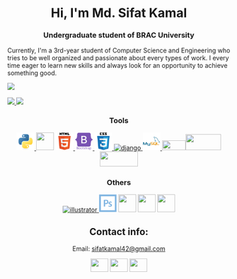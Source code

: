 <h1 align="center">Hi, I'm Md. Sifat Kamal</h1>

<h3 align="center">Undergraduate student of BRAC University</h3>

Currently, I'm a 3rd-year student of Computer Science and Engineering who tries to be well organized and passionate about every types of work. I every time eager to learn new skills and always look for an opportunity to achieve something good.



![](https://komarev.com/ghpvc/?username=your-github-username&color=7f3ace)

<a href="https://github.com/anuraghazra/github-readme-stats">
  <img src="https://github-readme-stats.vercel.app/api?username=sifatkamal&show_icons=true&theme=midnight-purple">
  
  <img src="https://github-readme-stats.vercel.app/api/top-langs/?username=sifatkamal&layout=compact&theme=midnight-purple" width="347">
</a>
  
  
 <h3 align="center"><b>Tools</b></h3> 
  
<p align="center">
<a href="https://www.python.org" target="_blank" rel="noreferrer"> <img src="https://raw.githubusercontent.com/devicons/devicon/master/icons/python/python-original.svg" alt="python" width="40" height="40"/> <a href="https://cdnlogo.com/logo/c_13553.html"><img src="https://cdn.cdnlogo.com/logos/c/76/c.svg" width="40" height="40"></a> <a href="https://www.w3.org/html/" target="_blank" rel="noreferrer"> <img src="https://raw.githubusercontent.com/devicons/devicon/master/icons/html5/html5-original-wordmark.svg" alt="html5" width="40" height="40"/> </a> <a href="https://getbootstrap.com" target="_blan.k" rel="noreferrer"> <img src="https://raw.githubusercontent.com/devicons/devicon/master/icons/bootstrap/bootstrap-plain-wordmark.svg" alt="bootstrap" width="40" height="40"/></a><a href="https://www.w3schools.com/css/" target="_blank" rel="noreferrer"> <img src="https://raw.githubusercontent.com/devicons/devicon/master/icons/css3/css3-original-wordmark.svg" alt="css3" width="40" height="40"/> </a><a href="https://www.djangoproject.com/" target="_blank" rel="noreferrer"> <img src="https://raw.githubusercontent.com/gilbarbara/logos/master/logos/django-icon.svg" alt="django" width="40" height="40"/> </a><a href="https://www.mysql.com/" target="_blank" rel="noreferrer"> <img src="https://raw.githubusercontent.com/devicons/devicon/master/icons/mysql/mysql-original-wordmark.svg" alt="mysql" width="40" height="40"/> </a><a href="https://www.sqlite.org/" target="_blank" rel="noreferrer"></a> <img src="https://upload.wikimedia.org/wikipedia/commons/9/92/LaTeX_logo.svg" width="53.33" height="22.16"><img src="https://upload.wikimedia.org/wikipedia/commons/3/31/NumPy_logo_2020.svg" width="80" height="36"><img src="https://upload.wikimedia.org/wikipedia/commons/e/ed/Pandas_logo.svg" width="85.33" height="34.5"> </a>
  
  
  
  
  
  
  </p>
  
 <h3 align="center">Others</h3> 
 <p align="center">
 <a href="https://www.photoshop.com/en" target="_blank" rel="noreferrer"> <a href="https://www.adobe.com/in/products/illustrator.html" target="_blank" rel="noreferrer"> <img src="https://www.vectorlogo.zone/logos/adobe_illustrator/adobe_illustrator-icon.svg" alt="illustrator" width="40" height="40"/> </a> <img src="https://raw.githubusercontent.com/devicons/devicon/master/icons/photoshop/photoshop-line.svg" alt="photoshop" width="40" height="40"/> </a> <img src="https://cdn.worldvectorlogo.com/logos/after-effects-cc.svg" width="40" height="40"> <img src="https://upload.wikimedia.org/wikipedia/commons/5/5f/Microsoft_Office_logo_%282019%E2%80%93present%29.svg" width="40" height="40"> <img src="https://www.vectorlogo.zone/logos/canva/canva-icon.svg" width="40" height="40">
  

  

  
</a> 
</p>



<h2 align="CENTER">Contact info:</h2>
<p align="center">
Email:
<a href="sifatkamal42@gmail.com">sifatkamal42@gmail.com</a></p>
<p align="center">  
<a href="https://www.linkedin.com/in/md-sifat-kamal-120326147/" target="_blank"><img align="center" src="https://raw.githubusercontent.com/rahuldkjain/github-profile-readme-generator/master/src/images/icons/Social/linked-in-alt.svg" alt="" height="30" width="40" /></a>
<a href="https://www.facebook.com/sifat.kamal.9/" target="_blank"><img align="center" src="https://raw.githubusercontent.com/rahuldkjain/github-profile-readme-generator/master/src/images/icons/Social/facebook.svg" alt="" height="30" width="40" /></a>
<a href="https://www.instagram.com/mr_kamal.exe/" target="_blank"><img align="center" src="https://raw.githubusercontent.com/rahuldkjain/github-profile-readme-generator/master/src/images/icons/Social/instagram.svg" alt="" height="30" width="40" /></a>
